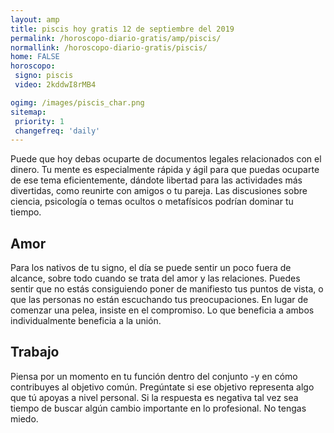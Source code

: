 ```yaml
---
layout: amp
title: piscis hoy gratis 12 de septiembre del 2019 
permalink: /horoscopo-diario-gratis/amp/piscis/
normallink: /horoscopo-diario-gratis/piscis/
home: FALSE
horoscopo:
 signo: piscis
 video: 2kddwI8rMB4

ogimg: /images/piscis_char.png
sitemap:
 priority: 1
 changefreq: 'daily'
---
```



Puede que hoy debas ocuparte de documentos legales relacionados con el dinero. Tu mente es especialmente rápida y ágil para que puedas ocuparte de ese tema eficientemente, dándote libertad para las actividades más divertidas, como reunirte con amigos o tu pareja. Las discusiones sobre ciencia, psicología o temas ocultos o metafísicos podrían dominar tu tiempo.

## Amor

Para los nativos de tu signo, el día se puede sentir un poco fuera de alcance, sobre todo cuando se trata del amor y las relaciones. Puedes sentir que no estás consiguiendo poner de manifiesto tus puntos de vista, o que las personas no están escuchando tus preocupaciones. En lugar de comenzar una pelea, insiste en el compromiso. Lo que beneficia a ambos individualmente beneficia a la unión.

## Trabajo

Piensa por un momento en tu función dentro del conjunto -y en cómo contribuyes al objetivo común. Pregúntate si ese objetivo representa algo que tú apoyas a nivel personal. Si la respuesta es negativa tal vez sea tiempo de buscar algún cambio importante en lo profesional. No tengas miedo.